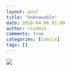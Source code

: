 ```yaml
---
layout: post
title: "Unknowable"
date: 2018-04-06 01:00
author: rcadmin
comments: true
categories: [Comics]
tags: []
---
```

<a href="../comics/2018/04/06/unknowable"><img src="http://dl.bitsmack.com/comics/20180406.jpg" /></a>
